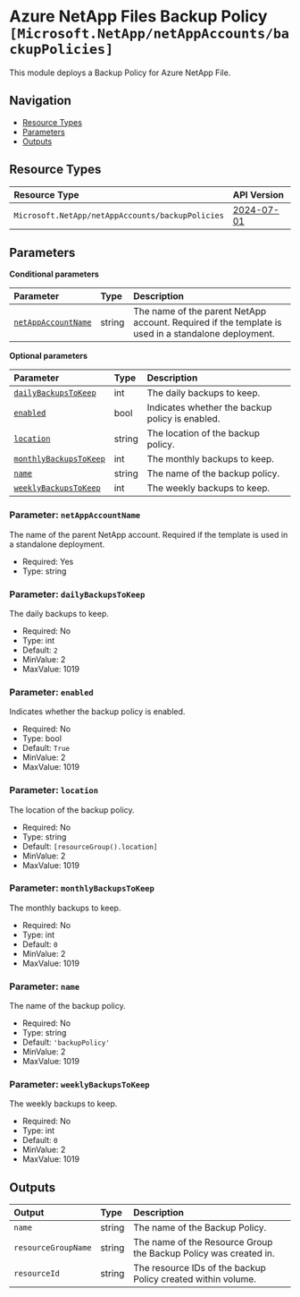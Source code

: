 # Azure NetApp Files Backup Policy `[Microsoft.NetApp/netAppAccounts/backupPolicies]`

This module deploys a Backup Policy for Azure NetApp File.

## Navigation

- [Resource Types](#Resource-Types)
- [Parameters](#Parameters)
- [Outputs](#Outputs)

## Resource Types

| Resource Type | API Version |
| :-- | :-- |
| `Microsoft.NetApp/netAppAccounts/backupPolicies` | [2024-07-01](https://learn.microsoft.com/en-us/azure/templates/Microsoft.NetApp/2024-07-01/netAppAccounts/backupPolicies) |

## Parameters

**Conditional parameters**

| Parameter | Type | Description |
| :-- | :-- | :-- |
| [`netAppAccountName`](#parameter-netappaccountname) | string | The name of the parent NetApp account. Required if the template is used in a standalone deployment. |

**Optional parameters**

| Parameter | Type | Description |
| :-- | :-- | :-- |
| [`dailyBackupsToKeep`](#parameter-dailybackupstokeep) | int | The daily backups to keep. |
| [`enabled`](#parameter-enabled) | bool | Indicates whether the backup policy is enabled. |
| [`location`](#parameter-location) | string | The location of the backup policy. |
| [`monthlyBackupsToKeep`](#parameter-monthlybackupstokeep) | int | The monthly backups to keep. |
| [`name`](#parameter-name) | string | The name of the backup policy. |
| [`weeklyBackupsToKeep`](#parameter-weeklybackupstokeep) | int | The weekly backups to keep. |

### Parameter: `netAppAccountName`

The name of the parent NetApp account. Required if the template is used in a standalone deployment.

- Required: Yes
- Type: string

### Parameter: `dailyBackupsToKeep`

The daily backups to keep.

- Required: No
- Type: int
- Default: `2`
- MinValue: 2
- MaxValue: 1019

### Parameter: `enabled`

Indicates whether the backup policy is enabled.

- Required: No
- Type: bool
- Default: `True`
- MinValue: 2
- MaxValue: 1019

### Parameter: `location`

The location of the backup policy.

- Required: No
- Type: string
- Default: `[resourceGroup().location]`
- MinValue: 2
- MaxValue: 1019

### Parameter: `monthlyBackupsToKeep`

The monthly backups to keep.

- Required: No
- Type: int
- Default: `0`
- MinValue: 2
- MaxValue: 1019

### Parameter: `name`

The name of the backup policy.

- Required: No
- Type: string
- Default: `'backupPolicy'`
- MinValue: 2
- MaxValue: 1019

### Parameter: `weeklyBackupsToKeep`

The weekly backups to keep.

- Required: No
- Type: int
- Default: `0`
- MinValue: 2
- MaxValue: 1019

## Outputs

| Output | Type | Description |
| :-- | :-- | :-- |
| `name` | string | The name of the Backup Policy. |
| `resourceGroupName` | string | The name of the Resource Group the Backup Policy was created in. |
| `resourceId` | string | The resource IDs of the backup Policy created within volume. |

